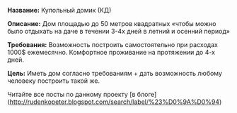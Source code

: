 ﻿**Название:** Купольный домик (КД)

**Описание:** Дом площадью до 50 метров квадратных «чтобы можно было отдыхать на даче в течении 3-4х дней в летний и осенний период»

**Требования:** Возможность построить самостоятельно при расходах 1000$ ежемесячно. Комфортное проживание на протяжении до 4-х дней.

**Цель:** Иметь дом согласно требованиям + дать возможность любому человеку построить такой же.


Читайте все посты по данному проекту [в блоге] (http://rudenkopeter.blogspot.com/search/label/%23%D0%9A%D0%94)
